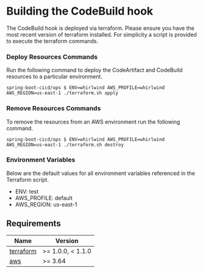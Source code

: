# Building the CodeBuild hook
The CodeBuild hook is deployed via terraform. Please ensure you have the most recent version of terraform installed. For simplicity a script is provided to execute the terraform commands.
### Deploy Resources Commands
Run the following command to deploy the CodeArtifact and CodeBuild resources to a particular environment.
```
spring-boot-cicd/ops $ ENV=whirlwind AWS_PROFILE=whirlwind AWS_REGION=us-east-1 ./terraform.sh apply
```
### Remove Resources Commands
To remove the resources from an AWS environment run the following command.
```
spring-boot-cicd/ops $ ENV=whirlwind AWS_PROFILE=whirlwind AWS_REGION=us-east-1 ./terraform.sh destroy
```
### Environment Variables
Below are the default values for all environment variables referenced in the Terraform script.

- ENV: test
- AWS_PROFILE: default
- AWS_REGION: us-east-1

## Requirements

| Name | Version |
|------|---------|
| [terraform](https://releases.hashicorp.com/terraform/) | &gt;= 1.0.0, &lt; 1.1.0 |
| [aws](https://registry.terraform.io/providers/hashicorp/aws/latest) | &gt;= 3.64 |